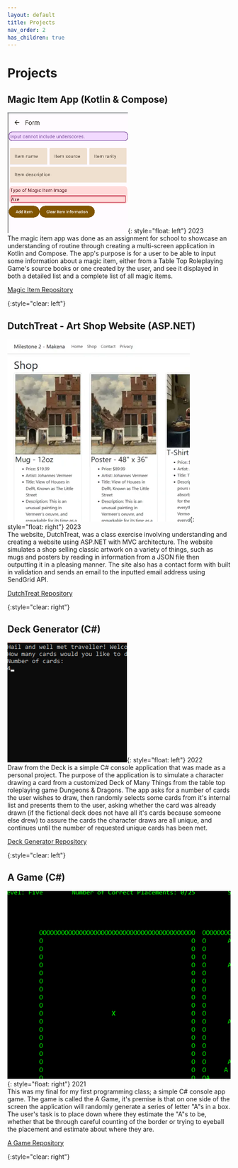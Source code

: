 ```yaml
---
layout: default
title: Projects
nav_order: 2
has_children: true
---
```

# Projects
  
## Magic Item App (Kotlin & Compose)   
  
![A snippet of the magic item form](/img/form.png){: style="float: left"} 
2023  
The magic item app was done as an assignment for school to showcase an understanding of routine through creating a multi-screen application in Kotlin and Compose. The app's purpose is for a user to be able to input some information about a magic item, either from a Table Top Roleplaying Game's source books or one created by the user, and see it displayed in both a detailed list and a complete list of all magic items.  
  
[Magic Item Repository]

{:style="clear: left"} 
  
## DutchTreat - Art Shop Website (ASP.NET)  
![A snippet from the page showing the artwork listing](/img/dtshop.png){: style="float: right"} 
2023  
The website, DutchTreat, was a class exercise involving understanding and creating a website using ASP.NET with MVC architecture. The website simulates a shop selling classic artwork on a variety of things, such as mugs and posters by reading in information from a JSON file then outputting it in a pleasing manner. The site also has a contact form with built in validation and sends an email to the inputted email address using SendGrid API. 
  
[DutchTreat Repository]

{:style="clear: right"} 
  
## Deck Generator (C#)  
![A snippet from the console app asking for the number of cards](/img/deckprompt.png){: style="float: left"} 
2022  
Draw from the Deck is a simple C# console application that was made as a personal project. The purpose of the application is to simulate a character drawing a card from a customized Deck of Many Things from the table top roleplaying game Dungeons & Dragons. The app asks for a number of cards the user wishes to draw, then randomly selects some cards from it's internal list and presents them to the user, asking whether the card was already drawn (if the fictional deck does not have all it's cards because someone else drew) to assure the cards the character draws are all unique, and continues until the number of requested unique cards has been met.
  
[Deck Generator Repository]

{:style="clear: left"} 

## A Game (C#)  
![A snippet from the console app asking for the number of cards](/img/aplayimg.png){: style="float: right"} 
2021  
This was my final for my first programming class; a simple C# console app game. The game is called the A Game, it's premise is that on one side of the screen the application will randomly generate a series of letter "A"s in a box. The user's task is to place down where they estimate the "A"s to be, whether that be through careful counting of the border or trying to eyeball the placement and estimate about where they are.
  
[A Game Repository]

{:style="clear: right"} 




[Magic Item Repository]: https://github.com/MakenaH/Assignment3_AppDev
[DutchTreat Repository]: https://github.com/MakenaH/DutchTreat
[Deck Generator Repository]: https://github.com/MakenaH/DeckGenerator
[A Game Repository]: https://github.com/MakenaH/AGame
